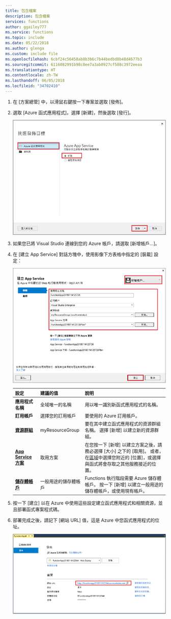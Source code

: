 ```yaml
---
title: 包含檔案
description: 包含檔案
services: functions
author: ggailey777
ms.service: functions
ms.topic: include
ms.date: 05/22/2018
ms.author: glenga
ms.custom: include file
ms.openlocfilehash: 6cbf24c56458ab8b3b6c7b44bedbd8b48d4677b3
ms.sourcegitcommit: 6116082991b98c8ee7a3ab0927cf588c3972eeaa
ms.translationtype: HT
ms.contentlocale: zh-TW
ms.lasthandoff: 06/05/2018
ms.locfileid: "34702410"
---
```

1. 在 [方案總管] 中，以滑鼠右鍵按一下專案並選取 [發佈]。

2. 選取 [Azure 函式應用程式]，選擇 [新建]，然後選取 [發行]。

    ![挑選發行目標](./media/functions-vstools-publish/functions-vstools-create-new-function-app.png)

2. 如果您已將 Visual Studio 連線到您的 Azure 帳戶，請選取 [新增帳戶...]。

3. 在 [建立 App Service] 對話方塊中，使用影像下方表格中指定的 [裝載] 設定：

    ![建立 App Service 對話方塊](./media/functions-vstools-publish/functions-vstools-publish.png)

    | 設定      | 建議的值  | 說明                                |
    | ------------ |  ------- | -------------------------------------------------- |
    | **應用程式名稱** | 全域唯一的名稱 | 用以唯一識別新函式應用程式的名稱。 |
    | **訂用帳戶** | 選擇您的訂用帳戶 | 要使用的 Azure 訂用帳戶。 |
    | **[資源群組](../articles/azure-resource-manager/resource-group-overview.md)** | myResourceGroup |  要在其中建立函式應用程式的資源群組名稱。 選擇 [新增] 以建立新的資源群組。|
    | **[App Service 方案](../articles/azure-functions/functions-scale.md)** | 取用方案 | 在您按一下 [新增] 以建立方案之後，請務必選擇 [大小] 之下的 [取用]。 或者，在[區域](https://azure.microsoft.com/regions/)中選擇您附近的 [位置]，或選擇與函式將會存取之其他服務接近的位置。  |
    | **[儲存體帳戶](../articles/storage/common/storage-create-storage-account.md#create-a-storage-account)** | 一般用途的儲存體帳戶 | Functions 執行階段需要 Azure 儲存體帳戶。 按一下 [新增] 以建立一般用途的儲存體帳戶，或使用現有帳戶。  |

4. 按一下 [建立] 以在 Azure 中使用這些設定建立函式應用程式和相關資源，並且部署函式專案程式碼。 

5. 部署完成之後，請記下 [網站 URL] 值，這是 Azure 中您函式應用程式的位址。

    ![發行成功訊息](./media/functions-vstools-publish/functions-vstools-publish-profile.png)
